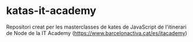 # katas-it-academy
Repositori creat per les masterclasses de kates de JavaScript de l'itinerari de Node de la IT Academy (https://www.barcelonactiva.cat/es/itacademy)
